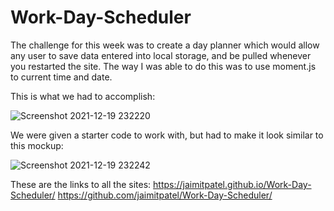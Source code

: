 # Work-Day-Scheduler

The challenge for this week was to create a day planner which would allow any user to save data entered into local storage, and be pulled whenever you restarted the site.
The way I was able to do this was to use moment.js to current time and date.

This is what we had to accomplish:

![Screenshot 2021-12-19 232220](https://user-images.githubusercontent.com/3880463/146711660-a6e23ed3-766e-4def-a06f-8ccf3a829939.png)


We were given a starter code to work with, but had to make it look similar to this mockup:

![Screenshot 2021-12-19 232242](https://user-images.githubusercontent.com/3880463/146711723-5bbf2525-31c1-459b-ae91-7c39adf4d1a7.png)




These are the links to all the sites:
https://jaimitpatel.github.io/Work-Day-Scheduler/
https://github.com/jaimitpatel/Work-Day-Scheduler/
